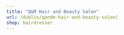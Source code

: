 ```yaml
---
title: "Q&M Hair and Beauty Salon"
url: /dublin/qandm-hair-and-beauty-salon/
shop: hairdresser
---
```

